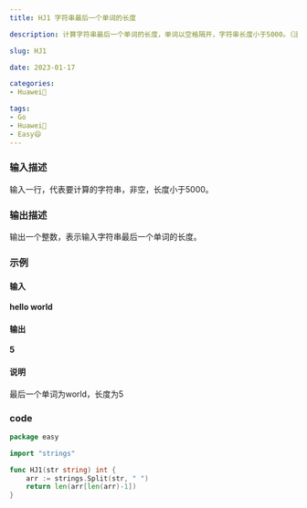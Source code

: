 ```yaml
---
title: HJ1 字符串最后一个单词的长度

description: 计算字符串最后一个单词的长度，单词以空格隔开，字符串长度小于5000。（注：字符串末尾不以空格为结尾）

slug: HJ1

date: 2023-01-17

categories:
- Huawei🌼

tags:
- Go
- Huawei🌼
- Easy😄
---
```


### 输入描述

输入一行，代表要计算的字符串，非空，长度小于5000。

### 输出描述

输出一个整数，表示输入字符串最后一个单词的长度。

### 示例

#### 输入

**hello world**

#### 输出

**5**

#### 说明

最后一个单词为world，长度为5

### code

```go
package easy

import "strings"

func HJ1(str string) int {
	arr := strings.Split(str, " ")
	return len(arr[len(arr)-1])
}
```

